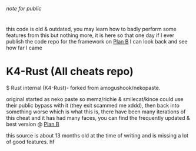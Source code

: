 *note for public*
#
this code is old & outdated, you may learn how to badly perform some features from this but nothing more, it is here so that one day if I ever publish the code repo for the framework on [Plan B](https://planb.gay) I can look back and see how far I came






# K4-Rust (All cheats repo)

$ Rust internal (K4-Rust)- forked from amogushook/nekopaste.

original started as neko paste so memz/richie & smilecat/kince could use their public bypass with it (they exit scammed me xddd), then back into something worse which is what this is, there have been many iterations of this cheat and it has had many faces, you can find the frequently updated & best version @ [Plan B](https://planb.gay)

this source is about 13 months old at the time of writing and is missing a lot of good features.
hf
